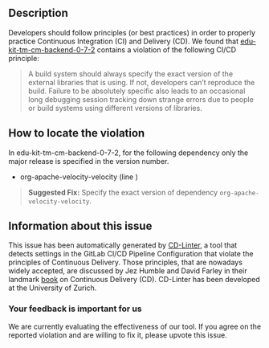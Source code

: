 
## Description
Developers should follow principles (or best practices) in order to properly practice Continuous Integration (CI) and Delivery (CD).
We found that [edu-kit-tm-cm-backend-0-7-2](https://gitlab.com/banana-code/participation-backend/blob/master/.gitlab-ci.yml) contains a violation of the following CI/CD principle:

> A build system should always specify the exact version of the external libraries that is using.
If not, developers can’t reproduce the build. Failure to be absolutely specific also leads to an occasional long debugging session tracking down strange errors due to people or build systems using different versions of libraries.

## How to locate the violation

In edu-kit-tm-cm-backend-0-7-2, for the following dependency only the major release is specified in the version number.

* org-apache-velocity-velocity (line )

> **Suggested Fix:** Specify the exact version of dependency `org-apache-velocity-velocity`.

## Information about this issue

This issue has been automatically generated by [CD-Linter](https://gitlab.com/Jancso/configuration-analytics), a tool that detects settings in the GitLab CI/CD Pipeline Configuration that violate the principles of Continuous Delivery. Those principles, that are nowadays widely accepted, are discussed by Jez Humble and David Farley in their landmark [book](https://www.oreilly.com/library/view/continuous-delivery-reliable/9780321670250/) on Continuous Delivery (CD). CD-Linter has been developed at the University of Zurich.

### Your feedback is important for us
We are currently evaluating the effectiveness of our tool. If you agree on the reported violation and are willing to fix it, please upvote this issue.